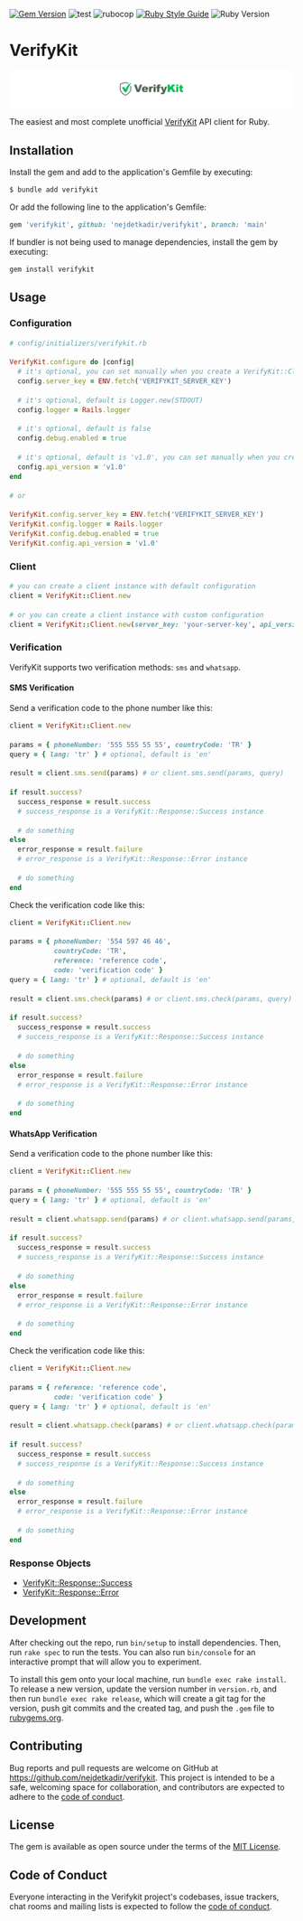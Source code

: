 [![Gem Version](https://badge.fury.io/rb/verifykit.svg)](https://badge.fury.io/rb/verifykit)
![test](https://github.com/nejdetkadir/verifykit/actions/workflows/test.yml/badge.svg?branch=main)
![rubocop](https://github.com/nejdetkadir/verifykit/actions/workflows/rubocop.yml/badge.svg?branch=main)
[![Ruby Style Guide](https://img.shields.io/badge/code_style-rubocop-brightgreen.svg)](https://github.com/rubocop/rubocop)
![Ruby Version](https://img.shields.io/badge/ruby_version->=_2.7.0-blue.svg)

# VerifyKit

![cover](docs/cover.png)

The easiest and most complete unofficial [VerifyKit](https://verifykit.com) API client for Ruby.

## Installation

Install the gem and add to the application's Gemfile by executing:

```bash
$ bundle add verifykit
```

Or add the following line to the application's Gemfile:

```ruby
gem 'verifykit', github: 'nejdetkadir/verifykit', branch: 'main'
```

If bundler is not being used to manage dependencies, install the gem by executing:

```bash
gem install verifykit
```

## Usage

### Configuration

```ruby
# config/initializers/verifykit.rb

VerifyKit.configure do |config|
  # it's optional, you can set manually when you create a VerifyKit::Client instance too
  config.server_key = ENV.fetch('VERIFYKIT_SERVER_KEY')

  # it's optional, default is Logger.new(STDOUT)
  config.logger = Rails.logger

  # it's optional, default is false
  config.debug.enabled = true

  # it's optional, default is 'v1.0', you can set manually when you create a VerifyKit::Client instance too but VerifyKit doesn't support any other version yet, so don't change it
  config.api_version = 'v1.0'
end

# or

VerifyKit.config.server_key = ENV.fetch('VERIFYKIT_SERVER_KEY')
VerifyKit.config.logger = Rails.logger
VerifyKit.config.debug.enabled = true
VerifyKit.config.api_version = 'v1.0'
```

### Client

```ruby
# you can create a client instance with default configuration
client = VerifyKit::Client.new

# or you can create a client instance with custom configuration
client = VerifyKit::Client.new(server_key: 'your-server-key', api_version: 'v1.0')
```

### Verification

VerifyKit supports two verification methods: `sms` and `whatsapp`.

#### SMS Verification

Send a verification code to the phone number like this:

```ruby
client = VerifyKit::Client.new

params = { phoneNumber: '555 555 55 55', countryCode: 'TR' }
query = { lang: 'tr' } # optional, default is 'en'

result = client.sms.send(params) # or client.sms.send(params, query)

if result.success?
  success_response = result.success
  # success_response is a VerifyKit::Response::Success instance

  # do something
else
  error_response = result.failure
  # error_response is a VerifyKit::Response::Error instance

  # do something
end
```

Check the verification code like this:

```ruby
client = VerifyKit::Client.new

params = { phoneNumber: '554 597 46 46',
           countryCode: 'TR',
           reference: 'reference code',
           code: 'verification code' }
query = { lang: 'tr' } # optional, default is 'en'

result = client.sms.check(params) # or client.sms.check(params, query)

if result.success?
  success_response = result.success
  # success_response is a VerifyKit::Response::Success instance

  # do something
else
  error_response = result.failure
  # error_response is a VerifyKit::Response::Error instance

  # do something
end
```

#### WhatsApp Verification

Send a verification code to the phone number like this:

```ruby
client = VerifyKit::Client.new

params = { phoneNumber: '555 555 55 55', countryCode: 'TR' }
query = { lang: 'tr' } # optional, default is 'en'

result = client.whatsapp.send(params) # or client.whatsapp.send(params, query)

if result.success?
  success_response = result.success
  # success_response is a VerifyKit::Response::Success instance

  # do something
else
  error_response = result.failure
  # error_response is a VerifyKit::Response::Error instance

  # do something
end
```

Check the verification code like this:

```ruby
client = VerifyKit::Client.new

params = { reference: 'reference code',
           code: 'verification code' }
query = { lang: 'tr' } # optional, default is 'en'

result = client.whatsapp.check(params) # or client.whatsapp.check(params, query)

if result.success?
  success_response = result.success
  # success_response is a VerifyKit::Response::Success instance

  # do something
else
  error_response = result.failure
  # error_response is a VerifyKit::Response::Error instance

  # do something
end
```

### Response Objects

- [VerifyKit::Response::Success](lib/verify_kit/responses/success.rb)
- [VerifyKit::Response::Error](lib/verify_kit/responses/error.rb)

## Development

After checking out the repo, run `bin/setup` to install dependencies. Then, run `rake spec` to run the tests. You can also run `bin/console` for an interactive prompt that will allow you to experiment.

To install this gem onto your local machine, run `bundle exec rake install`. To release a new version, update the version number in `version.rb`, and then run `bundle exec rake release`, which will create a git tag for the version, push git commits and the created tag, and push the `.gem` file to [rubygems.org](https://rubygems.org).

## Contributing

Bug reports and pull requests are welcome on GitHub at https://github.com/nejdetkadir/verifykit. This project is intended to be a safe, welcoming space for collaboration, and contributors are expected to adhere to the [code of conduct](https://github.com/nejdetkadir/verifykit/blob/main/CODE_OF_CONDUCT.md).

## License

The gem is available as open source under the terms of the [MIT License](LICENSE).

## Code of Conduct

Everyone interacting in the Verifykit project's codebases, issue trackers, chat rooms and mailing lists is expected to follow the [code of conduct](https://github.com/nejdetkadir/verifykit/blob/main/CODE_OF_CONDUCT.md).
